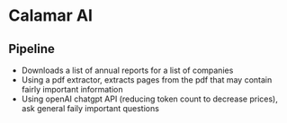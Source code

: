 # Calamar AI
## Pipeline
- Downloads a list of annual reports for a list of companies
- Using a pdf extractor, extracts pages from the pdf that may contain fairly important information
- Using openAI chatgpt API (reducing token count to decrease prices), ask general faily important questions
